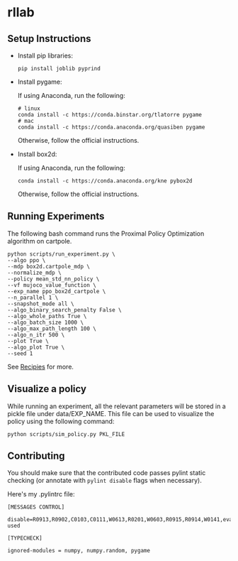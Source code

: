 # rllab

## Setup Instructions

- Install pip libraries:

  ```
  pip install joblib pyprind
  ```

- Install pygame:

  If using Anaconda, run the following:

  ```
  # linux
  conda install -c https://conda.binstar.org/tlatorre pygame
  # mac
  conda install -c https://conda.anaconda.org/quasiben pygame
  ```

  Otherwise, follow the official instructions.

- Install box2d:

  If using Anaconda, run the following:

  ```
  conda install -c https://conda.anaconda.org/kne pybox2d
  ```

  Otherwise, follow the official instructions.

## Running Experiments

  The following bash command runs the Proximal Policy Optimization algorithm on cartpole.

  ```
python scripts/run_experiment.py \
  --algo ppo \
  --mdp box2d.cartpole_mdp \
  --normalize_mdp \
  --policy mean_std_nn_policy \
  --vf mujoco_value_function \
  --exp_name ppo_box2d_cartpole \
  --n_parallel 1 \
  --snapshot_mode all \
  --algo_binary_search_penalty False \
  --algo_whole_paths True \
  --algo_batch_size 1000 \
  --algo_max_path_length 100 \
  --algo_n_itr 500 \
  --plot True \
  --algo_plot True \
  --seed 1
  ```

  See [Recipies](https://github.com/dementrock/rllab/wiki/Recipies) for more.

## Visualize a policy

  While running an experiment, all the relevant parameters will be stored in a pickle file under data/EXP_NAME. This file can be used to visualize the policy using the following command:

  ```
python scripts/sim_policy.py PKL_FILE
  ```

## Contributing

  You should make sure that the contributed code passes pylint static checking
  (or annotate with `pylint disable` flags when necessary).

  Here's my .pylintrc file:

  ```
[MESSAGES CONTROL]

disable=R0913,R0902,C0103,C0111,W0613,R0201,W0603,R0915,R0914,W0141,eval-used

[TYPECHECK]

ignored-modules = numpy, numpy.random, pygame
  ```
